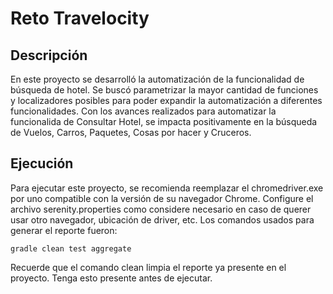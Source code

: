 # Reto Travelocity

## Descripción

En este proyecto se desarrolló la automatización de la funcionalidad de búsqueda de hotel. Se buscó parametrizar la mayor cantidad de funciones y localizadores posibles para poder expandir la automatización a diferentes funcionalidades. Con los avances realizados para automatizar la funcionalida de Consultar Hotel, se impacta positivamente en la búsqueda de Vuelos, Carros, Paquetes, Cosas por hacer y Cruceros.

## Ejecución

Para ejecutar este proyecto, se recomienda reemplazar el chromedriver.exe por uno compatible con la versión de su navegador Chrome. Configure el archivo serenity.properties como considere necesario en caso de querer usar otro navegador, ubicación de driver, etc. Los comandos usados para generar el reporte fueron:

`gradle clean test aggregate`

Recuerde que el comando clean limpia el reporte ya presente en el proyecto. Tenga esto presente antes de ejecutar.